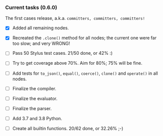 ### Current tasks (0.6.0)

The first cases release, a.k.a. `committers, committers, committers!`

 - [x] Added all remaining nodes.
 - [x] Recreated the `.clone()` method for all nodes; the current one were far too slow; and very WRONG!
 - [ ] Pass 50 Stylus test cases.  21/50 done, or 42% :)
 - [ ] Try to get coverage above 70%. Aim for 80%; 75% will be fine.
 - [ ] Add tests for `to_json()`, `equal()`, `coerce()`, `clone()` and `operate()` in all nodes.
 - [ ] Finalize the compiler.
 - [ ] Finalize the evaluator.
 - [ ] Finalize the parser.
 - [ ] Add 3.7 and 3.8 Python.
 - [ ] Create all builtin functions. 20/62 done, or 32.26% ;-)
 